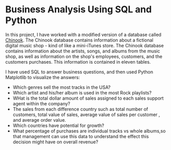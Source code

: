 # Business Analysis Using SQL and Python


In this project, I have worked with a modified version of a database called [Chinook](https://github.com/lerocha/chinook-database). The Chinook database contains information about a fictional digital music shop - kind of like a mini-iTunes store.
The Chinook database contains information about the artists, songs, and albums from the music shop, as well as information on the shop's employees, customers, and the customers purchases. This information is contained in eleven tables.

I have used SQL to answer business questions, and then used Python Matplotlib to visualize the answers:
* Which genres sell the most tracks in the USA?
* Which artist and his/her album is used in the most Rock playlists?
* WHat is the total dollar amount of sales assigned to each sales support agent within the company?
* The sales from each difference country such as total number of customers, total value of sales, average value of sales per customer
, and average order value.
* Which countries have potential for growth?
* What percentage of purchases are individual tracks vs whole albums,so that management can use this data to understand the effect this decision might have on overall revenue?





